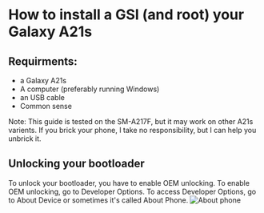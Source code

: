 # How to install a GSI (and root) your Galaxy A21s
## Requirments:
- a Galaxy A21s
- A computer (preferably running Windows)
- an USB cable
- Common sense

Note: This guide is tested on the SM-A217F, but it may work on other A21s varients. If you brick your phone, I take no responsibility, but I can help you unbrick it.

## Unlocking your bootloader
To unlock your bootloader, you have to enable OEM unlocking. To enable OEM unlocking, go to Developer Options. To access Developer Options, go to About Device or sometimes it's called About Phone.
![About phone](https://images.samsung.com/is/image/samsung/assets/uk/support/how-do-i-turn-on-the-developer-options-menu-on-my-samsung-galaxy-device/2-uk-turn-on-developer-options.png?$ORIGIN_PNG$)
